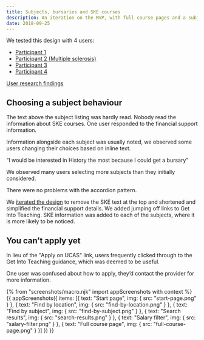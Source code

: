 ```yaml
---
title: Subjects, bursaries and SKE courses
description: An iteration on the MVP, with full course pages and a subject filter with bursary and SKE information.
date: 2018-09-25
---
```


We tested this design with 4 users:

* [Participant 1](https://lookback.io/watch/az5TkZTc9rwgyoheL)
* [Participant 2 (Multiple sclerosis)](https://lookback.io/watch/K6SmyEx5Kz76j6TAf)
* [Participant 3](https://lookback.io/watch/YSyCpM8ERpT7oFEAK)
* [Participant 4](https://lookback.io/watch/Qm2gKZJYCTopwAKNM)

[User research findings](https://docs.google.com/spreadsheets/d/1EEpqT5u2GLr3wJyk_SnKiysTtf5s88gYGiYqmWzNjl4/)

## Choosing a subject behaviour

The text above the subject listing was hardly read. Nobody read the information about SKE courses. One user responded to the financial support information.

Information alongside each subject was usually noted, we observed some users changing their choices based on inline text.

“I would be interested in History the most because I could get a bursary”

We observed many users selecting more subjects than they initially considered.

There were no problems with the accordion pattern.

We [iterated the design](/find-teacher-training/live-launch#find-by-subject) to remove the SKE text at the top and shortened and simplified the financial support details. We added jumping off links to Get Into Teaching. SKE information was added to each of the subjects, where it is more likely to be noticed.

## You can’t apply yet

In lieu of the "Apply on UCAS" link, users frequently clicked through to the Get Into Teaching guidance, which was deemed to be useful.

One user was confused about how to apply, they’d contact the provider for more information.

{% from "screenshots/macro.njk" import appScreenshots with context %}
{{ appScreenshots({
  items: [{
    text: "Start page",
    img: { src: "start-page.png" }
  }, {
    text: "Find by location",
    img: { src: "find-by-location.png" }
  }, {
    text: "Find by subject",
    img: { src: "find-by-subject.png" }
  }, {
    text: "Search results",
    img: { src: "search-results.png" }
  }, {
    text: "Salary filter",
    img: { src: "salary-filter.png" }
  }, {
    text: "Full course page",
    img: { src: "full-course-page.png" }
  }]
}) }}
